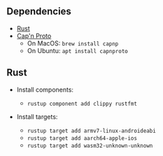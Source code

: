 
## Dependencies
* [Rust](https://www.rust-lang.org/learn/get-started)
* [Cap'n Proto](https://capnproto.org/install.html)
    * On MacOS: `brew install capnp` 
    * On Ubuntu: `apt install capnproto` 

## Rust
* Install components:
  * `rustup component add clippy rustfmt`
  
* Install targets:
  * `rustup target add armv7-linux-androideabi`
  * `rustup target add aarch64-apple-ios`
  * `rustup target add wasm32-unknown-unknown`
